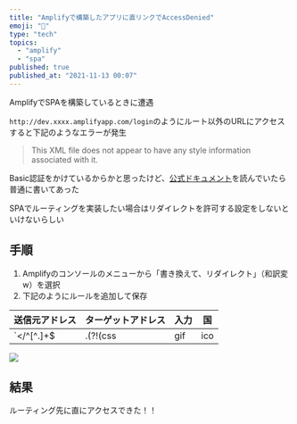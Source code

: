 ```yaml
---
title: "Amplifyで構築したアプリに直リンクでAccessDenied"
emoji: "🐹"
type: "tech"
topics:
  - "amplify"
  - "spa"
published: true
published_at: "2021-11-13 00:07"
---
```


AmplifyでSPAを構築しているときに遭遇

`http://dev.xxxx.amplifyapp.com/login`のようにルート以外のURLにアクセスすると下記のようなエラーが発生

> This XML file does not appear to have any style information associated with it.

Basic認証をかけているからかと思ったけど、[公式ドキュメント](https://docs.aws.amazon.com/amplify/latest/userguide/redirects.html#redirects-for-single-page-web-apps-spa)を読んでいたら普通に書いてあった

SPAでルーティングを実装したい場合はリダイレクトを許可する設定をしないといけないらしい

## 手順

1. Amplifyのコンソールのメニューから「書き換えて、リダイレクト」（和訳変w）を選択
2. 下記のようにルールを追加して保存

送信元アドレス|ターゲットアドレス|入力|国
-|-|-|-
`</^[^.]+$|\.(?!(css|gif|ico|jpg|js|png|txt|svg|woff|woff2|ttf|map|json)$)([^.]+$)/>`|/index.html|200|

![](https://storage.googleapis.com/zenn-user-upload/5f5611d97a4be2e4143bd6e6.png)

## 結果

ルーティング先に直にアクセスできた！！
